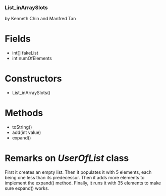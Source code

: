 ### List_inArraySlots
by Kenneth Chin and Manfred Tan

# Fields
- int[] fakeList
- int numOfElements
# Constructors
- List_inArraySlots()
# Methods
- toString()
- add(int value)
- expand()
# Remarks on *UserOfList* class
First it creates an empty list. Then it populates it with 5 elements, each being one less than its predecessor. Then it adds more elements to implement the expand() method. Finally, it runs it with 35 elements to make sure expand() works. 
